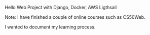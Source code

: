 Hello Web Project with Django, Docker, AWS Ligthsail

Note: I have finished a couple of online courses such as CS50Web.

I wanted to document my learning process.